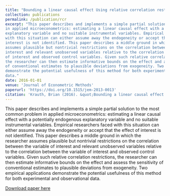 ```yaml
---
title: "Bounding a linear causal effect Using relative correlation restrictions"
collection: publications
permalink: /publication/rcr
excerpt: "This paper describes and implements a simple partial solution to the most common problem
in applied microeconometrics: estimating a linear causal effect with a potentially endogenous
explanatory variable and no suitable instrumental variables. Empirical researchers faced
with this situation can either assume away the endogeneity or accept that the effect of
interest is not identified. This paper describes a middle ground in which the researcher
assumes plausible but nontrivial restrictions on the correlation between the variable of
interest and relevant unobserved variables relative to the correlation between the variable
of interest and observed control variables. Given such relative correlation restrictions,
the researcher can then estimate informative bounds on the effect and assess the sensitivity
of conventional estimates to plausible deviations from exogeneity. Two empirical applications
demonstrate the potential usefulness of this method for both experimental and observational
data."
date: 2016-01-01
venue: 'Journal of Econometric Methods'
paperurl: 'https://doi.org/10.1515/jem-2013-0013'
citation: 'Krauth, Brian (2016). &quot;Bounding a linear causal effect using relative correlation restrictions.&quot; <i>Journal of Econometric Methods</i>. 5(1).'
---
```

This paper describes and implements a simple partial solution to the most common problem
in applied microeconometrics: estimating a linear causal effect with a potentially endogenous
explanatory variable and no suitable instrumental variables. Empirical researchers faced
with this situation can either assume away the endogeneity or accept that the effect of
interest is not identified. This paper describes a middle ground in which the researcher
assumes plausible but nontrivial restrictions on the correlation between the variable of
interest and relevant unobserved variables relative to the correlation between the variable
of interest and observed control variables. Given such relative correlation restrictions,
the researcher can then estimate informative bounds on the effect and assess the sensitivity
of conventional estimates to plausible deviations from exogeneity. Two empirical applications
demonstrate the potential usefulness of this method for both experimental and observational
data.

[Download paper here](http://academicpages.github.io/files/paper1.pdf)
